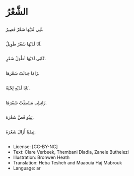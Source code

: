 # الشَّعْرُ

##
ثَلِي لَدَيْهَا شَعْرٌ قَصِيرٌ.

##
آنّا لَدَيْهَا شَعْرٌ طَوِيلٌ.

##
كَاثِي لَدَيْهَا أطْوَلُ شَعْرٍ.

##
زَامَا جَدَلَتْ شَعْرَهَا.

##
بَابَا لَدَيْهِ لِحْيَةٌ.

##
زَانِيلِي مَشَطَتْ شَعْرَهَا.

##
ثِيبُو قَصَّ شَعْرَهُ.

##
ثِيمْبَا أَزَالَ شَعْرَهُ.

##
* License: [CC-BY-NC]
* Text: Clare Verbeek, Thembani Dladla, Zanele Buthelezi
* Illustration: Bronwen Heath
* Translation: Heba Tesheh and Maaouia Haj Mabrouk
* Language: ar
